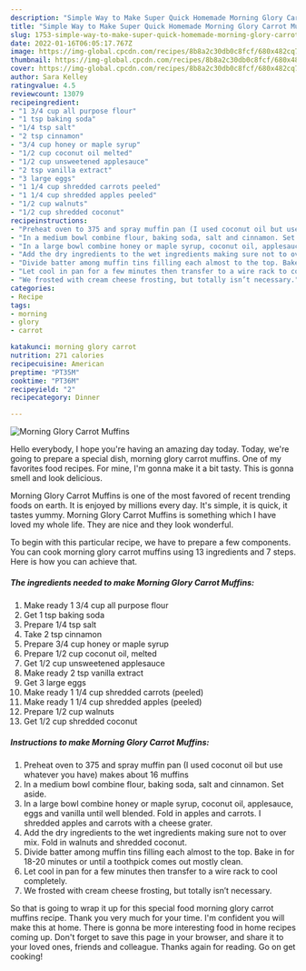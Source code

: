 ```yaml
---
description: "Simple Way to Make Super Quick Homemade Morning Glory Carrot Muffins"
title: "Simple Way to Make Super Quick Homemade Morning Glory Carrot Muffins"
slug: 1753-simple-way-to-make-super-quick-homemade-morning-glory-carrot-muffins
date: 2022-01-16T06:05:17.767Z
image: https://img-global.cpcdn.com/recipes/8b8a2c30db0c8fcf/680x482cq70/morning-glory-carrot-muffins-recipe-main-photo.jpg
thumbnail: https://img-global.cpcdn.com/recipes/8b8a2c30db0c8fcf/680x482cq70/morning-glory-carrot-muffins-recipe-main-photo.jpg
cover: https://img-global.cpcdn.com/recipes/8b8a2c30db0c8fcf/680x482cq70/morning-glory-carrot-muffins-recipe-main-photo.jpg
author: Sara Kelley
ratingvalue: 4.5
reviewcount: 13079
recipeingredient:
- "1 3/4 cup all purpose flour"
- "1 tsp baking soda"
- "1/4 tsp salt"
- "2 tsp cinnamon"
- "3/4 cup honey or maple syrup"
- "1/2 cup coconut oil melted"
- "1/2 cup unsweetened applesauce"
- "2 tsp vanilla extract"
- "3 large eggs"
- "1 1/4 cup shredded carrots peeled"
- "1 1/4 cup shredded apples peeled"
- "1/2 cup walnuts"
- "1/2 cup shredded coconut"
recipeinstructions:
- "Preheat oven to 375 and spray muffin pan (I used coconut oil but use whatever you have) makes about 16 muffins"
- "In a medium bowl combine flour, baking soda, salt and cinnamon. Set aside."
- "In a large bowl combine honey or maple syrup, coconut oil, applesauce, eggs and vanilla until well blended. Fold in apples and carrots. I shredded apples and carrots with a cheese grater."
- "Add the dry ingredients to the wet ingredients making sure not to over mix. Fold in walnuts and shredded coconut."
- "Divide batter among muffin tins filling each almost to the top. Bake in for 18-20 minutes or until a toothpick comes out mostly clean."
- "Let cool in pan for a few minutes then transfer to a wire rack to cool completely."
- "We frosted with cream cheese frosting, but totally isn’t necessary."
categories:
- Recipe
tags:
- morning
- glory
- carrot

katakunci: morning glory carrot 
nutrition: 271 calories
recipecuisine: American
preptime: "PT35M"
cooktime: "PT36M"
recipeyield: "2"
recipecategory: Dinner

---
```



![Morning Glory Carrot Muffins](https://img-global.cpcdn.com/recipes/8b8a2c30db0c8fcf/680x482cq70/morning-glory-carrot-muffins-recipe-main-photo.jpg)

Hello everybody, I hope you're having an amazing day today. Today, we're going to prepare a special dish, morning glory carrot muffins. One of my favorites food recipes. For mine, I'm gonna make it a bit tasty. This is gonna smell and look delicious.

Morning Glory Carrot Muffins is one of the most favored of recent trending foods on earth. It is enjoyed by millions every day. It's simple, it is quick, it tastes yummy. Morning Glory Carrot Muffins is something which I have loved my whole life. They are nice and they look wonderful.




To begin with this particular recipe, we have to prepare a few components. You can cook morning glory carrot muffins using 13 ingredients and 7 steps. Here is how you can achieve that.

<!--inarticleads1-->

##### The ingredients needed to make Morning Glory Carrot Muffins:

1. Make ready 1 3/4 cup all purpose flour
1. Get 1 tsp baking soda
1. Prepare 1/4 tsp salt
1. Take 2 tsp cinnamon
1. Prepare 3/4 cup honey or maple syrup
1. Prepare 1/2 cup coconut oil, melted
1. Get 1/2 cup unsweetened applesauce
1. Make ready 2 tsp vanilla extract
1. Get 3 large eggs
1. Make ready 1 1/4 cup shredded carrots (peeled)
1. Make ready 1 1/4 cup shredded apples (peeled)
1. Prepare 1/2 cup walnuts
1. Get 1/2 cup shredded coconut




<!--inarticleads2-->

##### Instructions to make Morning Glory Carrot Muffins:

1. Preheat oven to 375 and spray muffin pan (I used coconut oil but use whatever you have) makes about 16 muffins
1. In a medium bowl combine flour, baking soda, salt and cinnamon. Set aside.
1. In a large bowl combine honey or maple syrup, coconut oil, applesauce, eggs and vanilla until well blended. Fold in apples and carrots. I shredded apples and carrots with a cheese grater.
1. Add the dry ingredients to the wet ingredients making sure not to over mix. Fold in walnuts and shredded coconut.
1. Divide batter among muffin tins filling each almost to the top. Bake in for 18-20 minutes or until a toothpick comes out mostly clean.
1. Let cool in pan for a few minutes then transfer to a wire rack to cool completely.
1. We frosted with cream cheese frosting, but totally isn’t necessary.




So that is going to wrap it up for this special food morning glory carrot muffins recipe. Thank you very much for your time. I'm confident you will make this at home. There is gonna be more interesting food in home recipes coming up. Don't forget to save this page in your browser, and share it to your loved ones, friends and colleague. Thanks again for reading. Go on get cooking!
